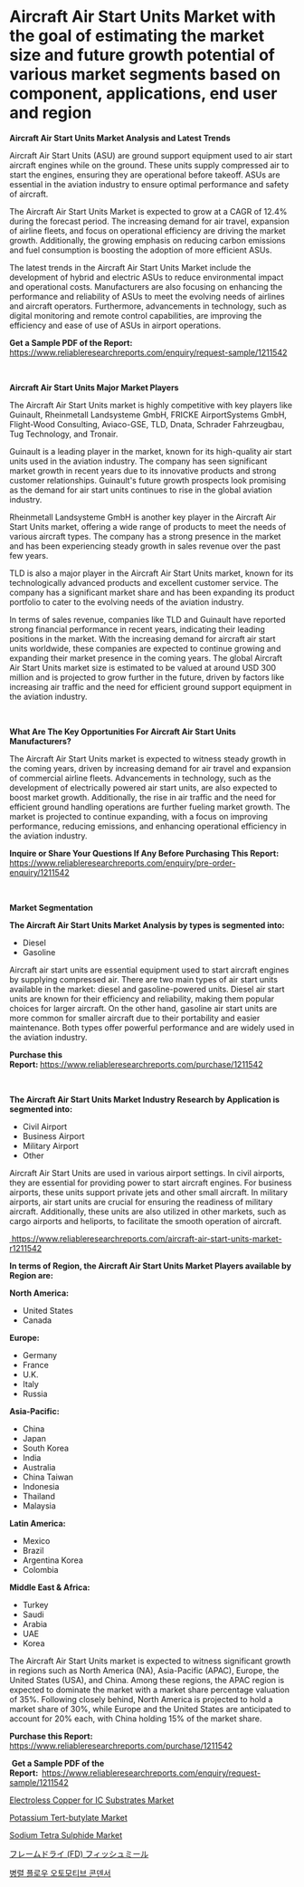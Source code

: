 <p><h1>Aircraft Air Start Units Market with the goal of estimating the market size and future growth potential of various market segments based on component, applications, end user and region</h1></p><p><strong>Aircraft Air Start Units Market Analysis and Latest Trends</strong></p>
<p><p>Aircraft Air Start Units (ASU) are ground support equipment used to air start aircraft engines while on the ground. These units supply compressed air to start the engines, ensuring they are operational before takeoff. ASUs are essential in the aviation industry to ensure optimal performance and safety of aircraft.</p><p>The Aircraft Air Start Units Market is expected to grow at a CAGR of 12.4% during the forecast period. The increasing demand for air travel, expansion of airline fleets, and focus on operational efficiency are driving the market growth. Additionally, the growing emphasis on reducing carbon emissions and fuel consumption is boosting the adoption of more efficient ASUs.</p><p>The latest trends in the Aircraft Air Start Units Market include the development of hybrid and electric ASUs to reduce environmental impact and operational costs. Manufacturers are also focusing on enhancing the performance and reliability of ASUs to meet the evolving needs of airlines and aircraft operators. Furthermore, advancements in technology, such as digital monitoring and remote control capabilities, are improving the efficiency and ease of use of ASUs in airport operations.</p></p>
<p><strong>Get a Sample PDF of the Report:&nbsp;</strong> <a href="https://www.reliableresearchreports.com/enquiry/request-sample/1211542">https://www.reliableresearchreports.com/enquiry/request-sample/1211542</a></p>
<p>&nbsp;</p>
<p><strong>Aircraft Air Start Units Major Market Players</strong></p>
<p><p>The Aircraft Air Start Units market is highly competitive with key players like Guinault, Rheinmetall Landsysteme GmbH, FRICKE AirportSystems GmbH, Flight-Wood Consulting, Aviaco-GSE, TLD, Dnata, Schrader Fahrzeugbau, Tug Technology, and Tronair. </p><p>Guinault is a leading player in the market, known for its high-quality air start units used in the aviation industry. The company has seen significant market growth in recent years due to its innovative products and strong customer relationships. Guinault's future growth prospects look promising as the demand for air start units continues to rise in the global aviation industry.</p><p>Rheinmetall Landsysteme GmbH is another key player in the Aircraft Air Start Units market, offering a wide range of products to meet the needs of various aircraft types. The company has a strong presence in the market and has been experiencing steady growth in sales revenue over the past few years.</p><p>TLD is also a major player in the Aircraft Air Start Units market, known for its technologically advanced products and excellent customer service. The company has a significant market share and has been expanding its product portfolio to cater to the evolving needs of the aviation industry.</p><p>In terms of sales revenue, companies like TLD and Guinault have reported strong financial performance in recent years, indicating their leading positions in the market. With the increasing demand for aircraft air start units worldwide, these companies are expected to continue growing and expanding their market presence in the coming years. The global Aircraft Air Start Units market size is estimated to be valued at around USD 300 million and is projected to grow further in the future, driven by factors like increasing air traffic and the need for efficient ground support equipment in the aviation industry.</p></p>
<p>&nbsp;</p>
<p><strong>What Are The Key Opportunities For Aircraft Air Start Units Manufacturers?</strong></p>
<p><p>The Aircraft Air Start Units market is expected to witness steady growth in the coming years, driven by increasing demand for air travel and expansion of commercial airline fleets. Advancements in technology, such as the development of electrically powered air start units, are also expected to boost market growth. Additionally, the rise in air traffic and the need for efficient ground handling operations are further fueling market growth. The market is projected to continue expanding, with a focus on improving performance, reducing emissions, and enhancing operational efficiency in the aviation industry.</p></p>
<p><strong>Inquire or Share Your Questions If Any Before Purchasing This Report:</strong> <a href="https://www.reliableresearchreports.com/enquiry/pre-order-enquiry/1211542">https://www.reliableresearchreports.com/enquiry/pre-order-enquiry/1211542</a></p>
<p>&nbsp;</p>
<p><strong>Market Segmentation</strong></p>
<p><strong>The Aircraft Air Start Units Market Analysis by types is segmented into:</strong></p>
<p><ul><li>Diesel</li><li>Gasoline</li></ul></p>
<p><p>Aircraft air start units are essential equipment used to start aircraft engines by supplying compressed air. There are two main types of air start units available in the market: diesel and gasoline-powered units. Diesel air start units are known for their efficiency and reliability, making them popular choices for larger aircraft. On the other hand, gasoline air start units are more common for smaller aircraft due to their portability and easier maintenance. Both types offer powerful performance and are widely used in the aviation industry.</p></p>
<p><strong>Purchase this Report:&nbsp;</strong><a href="https://www.reliableresearchreports.com/purchase/1211542">https://www.reliableresearchreports.com/purchase/1211542</a></p>
<p>&nbsp;</p>
<p><strong>The Aircraft Air Start Units Market Industry Research by Application is segmented into:</strong></p>
<p><ul><li>Civil Airport</li><li>Business Airport</li><li>Military Airport</li><li>Other</li></ul></p>
<p><p>Aircraft Air Start Units are used in various airport settings. In civil airports, they are essential for providing power to start aircraft engines. For business airports, these units support private jets and other small aircraft. In military airports, air start units are crucial for ensuring the readiness of military aircraft. Additionally, these units are also utilized in other markets, such as cargo airports and heliports, to facilitate the smooth operation of aircraft.</p></p>
<p><a href="https://www.reliableresearchreports.com/aircraft-air-start-units-market-r1211542">&nbsp;https://www.reliableresearchreports.com/aircraft-air-start-units-market-r1211542</a></p>
<p><strong>In terms of Region, the Aircraft Air Start Units Market Players available by Region are:</strong></p>
<p>
    <p> <strong> North America: </strong>
        <ul>
            <li>United States</li>
            <li>Canada</li>
        </ul>
        </p> 
    <p> <strong> Europe: </strong>
        <ul>
            <li>Germany</li>
            <li>France</li>
            <li>U.K.</li>
            <li>Italy</li>
            <li>Russia</li>
        </ul>
        </p> 
    <p> <strong> Asia-Pacific: </strong>
        <ul>
            <li>China</li>
            <li>Japan</li>
            <li>South Korea</li>
            <li>India</li>
            <li>Australia</li>
            <li>China Taiwan</li>
            <li>Indonesia</li>
            <li>Thailand</li>
            <li>Malaysia</li>
        </ul>
        </p> 
    <p> <strong> Latin America: </strong>
        <ul>
            <li>Mexico</li>
            <li>Brazil</li>
            <li>Argentina Korea</li>
            <li>Colombia</li>
        </ul>
        </p> 
    <p> <strong> Middle East & Africa: </strong>
        <ul>
            <li>Turkey</li>
            <li>Saudi</li>
            <li>Arabia</li>
            <li>UAE</li>
            <li>Korea</li>
        </ul>
    </p>
    </p>
<p><p>The Aircraft Air Start Units market is expected to witness significant growth in regions such as North America (NA), Asia-Pacific (APAC), Europe, the United States (USA), and China. Among these regions, the APAC region is expected to dominate the market with a market share percentage valuation of 35%. Following closely behind, North America is projected to hold a market share of 30%, while Europe and the United States are anticipated to account for 20% each, with China holding 15% of the market share.</p></p>
<p><strong>Purchase this Report: </strong><a href="https://www.reliableresearchreports.com/purchase/1211542">https://www.reliableresearchreports.com/purchase/1211542</a></p>
<p>&nbsp;<strong>Get a Sample PDF of the Report:&nbsp;&nbsp;</strong><a href="https://www.reliableresearchreports.com/enquiry/request-sample/1211542">https://www.reliableresearchreports.com/enquiry/request-sample/1211542</a></p>
<p><strong></strong></p>
<p><p><a href="https://issuu.com/reportprime-2/docs/electroless-copper-for-ic-substrates-market-size-2">Electroless Copper for IC Substrates Market</a></p><p><a href="https://github.com/Alonsoolds3wq1d81czn8rbol/Market-Research-Report-List-2/blob/main/potassium-tert-butylate-market.md">Potassium Tert-butylate Market</a></p><p><a href="https://github.com/KeeganBarrows2023/Market-Research-Report-List-1/blob/main/sodium-tetra-sulphide-market.md">Sodium Tetra Sulphide Market</a></p><p><a href="https://github.com/RaeJenkins1952/Market-Research-Report-List-1/blob/main/2824942101398.md">フレームドライ (FD) フィッシュミール</a></p><p><a href="https://github.com/berlianaparadilla48/Market-Research-Report-List-1/blob/main/549414594949.md">병렬 플로우 오토모티브 콘덴서</a></p></p>
